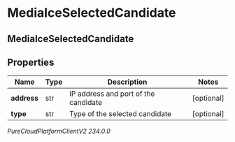 # MediaIceSelectedCandidate

## MediaIceSelectedCandidate

## Properties

|Name | Type | Description | Notes|
|------------ | ------------- | ------------- | -------------|
| **address** | str | IP address and port of the candidate | [optional] |
| **type** | str | Type of the selected candidate | [optional] |



_PureCloudPlatformClientV2 234.0.0_
